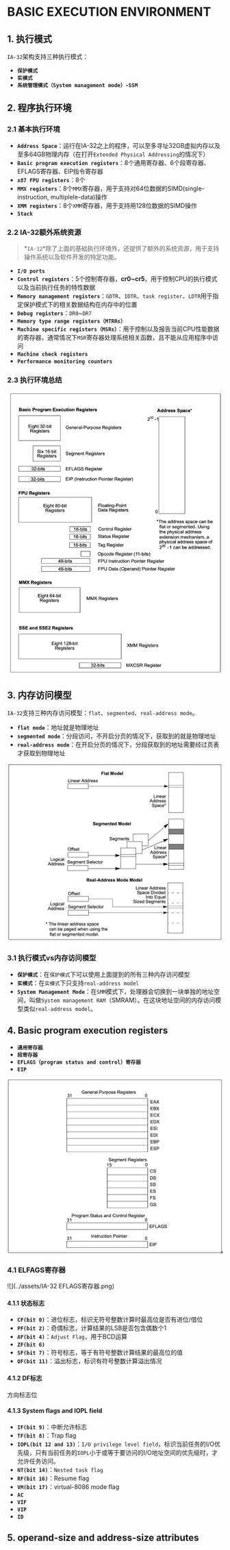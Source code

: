 # BASIC EXECUTION ENVIRONMENT



## 1. 执行模式

`IA-32`架构支持三种执行模式：

+   **`保护模式`**
+   **`实模式`**
+   **`系统管理模式（System management mode）-SSM`**



## 2. 程序执行环境

### 2.1 基本执行环境

+   **`Address Space`**：运行在IA-32之上的程序，可以至多寻址32GB虚拟内存以及至多64GB物理内存（在打开`Extended Physical Addressing`的情况下）
+   **`Basic program execution registers`**：8个通用寄存器、6个段寄存器、EFLAGS寄存器、EIP指令寄存器
+   **`x87 FPU registers`**：8个
+   **`MMX registers`**：8个`MMX`寄存器，用于支持对64位数据的SIMD(single-instruction, multiplele-data)操作
+   **`XMM registers`**：8个`XMM`寄存器，用于支持用128位数据的SIMD操作
+   **`Stack`**



### 2.2 IA-32额外系统资源

>   *`IA-32`*除了上面的基础执行环境外，还提供了额外的系统资源，用于支持操作系统以及软件开发的特定功能。

+   **`I/O ports`**
+   **`Control registers`**：5个控制寄存器，**cr0~cr5**，用于控制CPU的执行模式以及当前执行任务的特性数据
+   **`Memory management registers`**：`GDTR`、`IDTR`、`task register`、`LDTR`用于指定保护模式下的相关数据结构在内存中的位置
+   **`Debug registers`**：`DR0`~`DR7`
+   **`Memory type range registers（MTRRs）`**
+   **`Machine specific registers（MSRs）`**：用于控制以及报告当前CPU性能数据的寄存器，通常情况下`MSR`寄存器处理系统相关函数，且不能从应用程序中访问
+   **`Machine check registers`**
+   **`Performance monitoring counters`**



### 2.3 执行环境总结

![](../assets/IA-32执行环境.png)



## 3. 内存访问模型

`IA-32`支持三种内存访问模型：`flat`、`segmented`、`real-address mode`。

+   **`flat mode`**：地址就是物理地址
+   **`segmented mode`**：分段访问，不开启分页的情况下，获取到的就是物理地址
+   **`real-address mode`**：在开启分页的情况下，分段获取到的地址需要经过页表才获取到物理地址

![](../assets/IA-32内存管理模型.png)



### 3.1 执行模式vs内存访问模型

+   **`保护模式`**：在`保护模式`下可以使用上面提到的所有三种内存访问模型
+   **`实模式`**：在`实模式`下只支持`real-address model`
+   **`System Management Mode`**：在`SMM`模式下，处理器会切换到一块单独的地址空间，叫做`System management RAM`（SMRAM）。在这块地址空间的内存访问模型类似`real-address model`。



## 4. Basic program execution registers

+   **`通用寄存器`**
+   **`段寄存器`**
+   **`EFLAGS（program status and control）寄存器`**
+   **`EIP`**

![](../assets/IA-32基础寄存器.png)



### 4.1 ELFAGS寄存器

![](../assets/IA-32 EFLAGS寄存器.png)



#### 4.1.1 状态标志

+   **`CF(bit 0)`**：进位标志，标识无符号整数计算时最高位是否有进位/借位
+   **`PF(bit 2)`**：奇偶标志，计算结果的LSB是否包含偶数个1
+   **`AF(bit 4)`**：`Adjust Flag`，用于BCD运算
+   **`ZF(bit 6)`**
+   **`SF(bit 7)`**：符号标志，等于有符号整数计算结果的最高位的值
+   **`OF(bit 11)`**：溢出标志，标识有符号整数计算溢出情况



#### 4.1.2 DF标志

方向标志位



#### 4.1.3 System flags and IOPL field

+   **`IF(bit 9)`**：中断允许标志
+   **`TF(bit 8)`**：Trap flag
+   **`IOPL(bit 12 and 13)`**：`I/O privilege level field`，标识当前任务的I/O优先级，只有当前任务的`IOPL`小于或等于要访问的I/O地址空间的优先级时，才允许任务访问。
+   **`NT(bit 14)`**：`Nested task flag`
+   **`RF(bit 16)`**：Resume flag
+   **`VM(bit 17)`**：virtual-8086 mode flag
+   **`AC`**
+   **`VIF`**
+   **`VIP`**
+   **`ID`**





## 5. operand-size and address-size attributes
